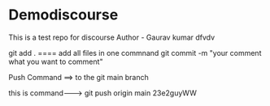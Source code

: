 # Demodiscourse
This is a test repo for discourse
Author - Gaurav kumar
dfvdv



git add .   ==== add all files in one commnand
git commit -m "your comment what you want to comment"

Push Command ==> to the git main branch

this is command---> git push origin main
23e2guyWW